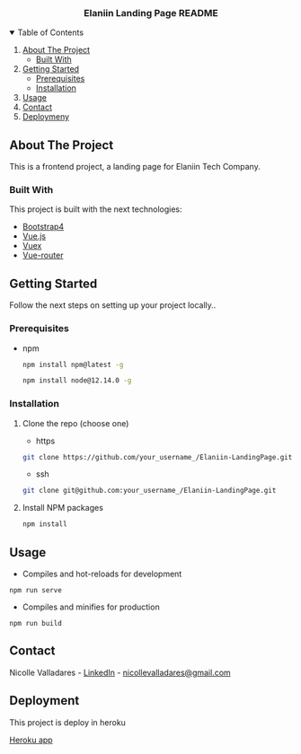 <!-- PROJECT -->
<br />
<p align="center">
  <h3 align="center">Elaniin Landing Page README</h3>
</p>

<!-- TABLE OF CONTENTS -->
<details open="open">
  <summary>Table of Contents</summary>
  <ol>
    <li>
      <a href="#about-the-project">About The Project</a>
      <ul>
        <li><a href="#built-with">Built With</a></li>
      </ul>
    </li>
    <li>
      <a href="#getting-started">Getting Started</a>
      <ul>
        <li><a href="#prerequisites">Prerequisites</a></li>
        <li><a href="#installation">Installation</a></li>
      </ul>
    </li>
    <li><a href="#usage">Usage</a></li>
    <li><a href="#contact">Contact</a></li>
    <li><a href="#deployment">Deploymeny</a></li>
  </ol>
</details>

<!-- ABOUT THE PROJECT -->

## About The Project

This is a frontend project, a landing page for Elaniin Tech Company.

### Built With

This project is built with the next technologies:

- [Bootstrap4](https://getbootstrap.com)
- [Vue.js](https://vuejs.org)
- [Vuex](https://vuex.vuejs.org/)
- [Vue-router](https://router.vuejs.org/)

<!-- GETTING STARTED -->

## Getting Started

Follow the next steps on setting up your project locally..

### Prerequisites

- npm
  ```sh
  npm install npm@latest -g
  ```
  ```sh
  npm install node@12.14.0 -g
  ```

### Installation

1. Clone the repo (choose one)
    - https
   ```sh
   git clone https://github.com/your_username_/Elaniin-LandingPage.git
   ```

    - ssh
   ```sh
   git clone git@github.com:your_username_/Elaniin-LandingPage.git
   ```
2. Install NPM packages
   ```sh
   npm install
   ```

<!-- USAGE EXAMPLES -->

## Usage

- Compiles and hot-reloads for development

```
npm run serve
```

- Compiles and minifies for production

```
npm run build
```

<!-- CONTACT -->

## Contact

Nicolle Valladares - [LinkedIn](https://www.linkedin.com/in/andrea-nicolle-valladares-211298166/) - nicollevalladares@gmail.com


<!-- DEPLOYMENT -->

## Deployment

This project is deploy in heroku

[Heroku app](https://elaniin-lp.herokuapp.com/)

